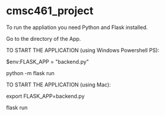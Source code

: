 # cmsc461_project

To run the appliation you need Python and Flask installed. 

Go to the directory of the App.

TO START THE APPLICATION (using Windows Powershell PS):

$env:FLASK_APP = "backend.py"

python -m flask run

TO START THE APPLICATION (using Mac): 

export FLASK_APP=backend.py

flask run
